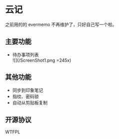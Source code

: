 # 云记
之前用的的 evermemo 不再维护了，只好自己写一个啦。  

## 主要功能
- 待办事项列表  
![](/ScreenShot1.png =245x)

## 其他功能  
- 同步到印象笔记  
- 指纹、密码锁  
- 自动从剪贴板复制  

## 开源协议
WTFPL